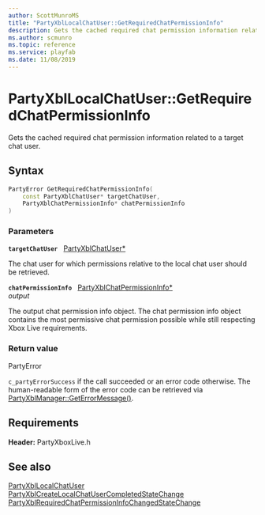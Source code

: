 ```yaml
---
author: ScottMunroMS
title: "PartyXblLocalChatUser::GetRequiredChatPermissionInfo"
description: Gets the cached required chat permission information related to a target chat user.
ms.author: scmunro
ms.topic: reference
ms.service: playfab
ms.date: 11/08/2019
---
```


# PartyXblLocalChatUser::GetRequiredChatPermissionInfo  

Gets the cached required chat permission information related to a target chat user.  

## Syntax  
  
```cpp
PartyError GetRequiredChatPermissionInfo(  
    const PartyXblChatUser* targetChatUser,  
    PartyXblChatPermissionInfo* chatPermissionInfo  
)  
```  
  
### Parameters  
  
**`targetChatUser`** &nbsp; [PartyXblChatUser*](../../PartyXblChatUser/partyxblchatuser.md)  
  
The chat user for which permissions relative to the local chat user should be retrieved.  
  
**`chatPermissionInfo`** &nbsp; [PartyXblChatPermissionInfo*](../../../structs/partyxblchatpermissioninfo.md)  
*output*  
  
The output chat permission info object. The chat permission info object contains the most permissive chat permission possible while still respecting Xbox Live requirements.  
  
  
### Return value  
PartyError
  
```c_partyErrorSuccess``` if the call succeeded or an error code otherwise. The human-readable form of the error code can be retrieved via [PartyXblManager::GetErrorMessage()](../../PartyXblManager/methods/partyxblmanager_geterrormessage.md).
  
  
## Requirements  
  
**Header:** PartyXboxLive.h
  
## See also  
[PartyXblLocalChatUser](../partyxbllocalchatuser.md)  
[PartyXblCreateLocalChatUserCompletedStateChange](../../../structs/partyxblcreatelocalchatusercompletedstatechange.md)  
[PartyXblRequiredChatPermissionInfoChangedStateChange](../../../structs/partyxblrequiredchatpermissioninfochangedstatechange.md)
  
  
